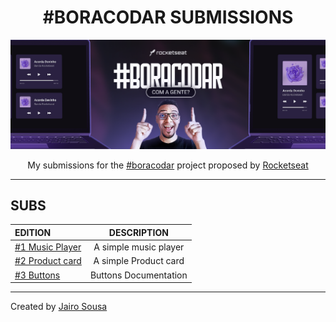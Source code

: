 <h1 align="center"> #BORACODAR SUBMISSIONS </h1>

<a href="https://boracodar.dev/"><img src="./.github/cover.png"></a>

<p align="center">My submissions for the 
<a href="https://boracodar.dev/">#boracodar</a> 
project proposed by 
<a href="https://www.rocketseat.com.br/">Rocketseat</a> 
</p>

---

## SUBS

| EDITION |      DESCRIPTION      |
| :----- | :-------------------: |
|    <a href="https://github.com/jairo-sousa/devinho-player">#1 Music Player</a>    | A simple music player |
|    <a href="https://github.com/jairo-sousa/boracodar-2-store">#2 Product card</a>    | A simple Product card |
|    <a href="https://github.com/jairo-sousa/boracodar-3-buttons">#3 Buttons</a>    | Buttons Documentation |

---

Created by [Jairo Sousa](https://github.com/jairo-sousa)
